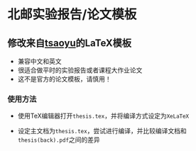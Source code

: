 # 北邮实验报告/论文模板
## 修改来自[tsaoyu](https://github.com/tsaoyu/WHUT-LaTeX-bachelor)的LaTeX模板

* 兼容中文和英文
* 很适合做平时的实验报告或者课程大作业论文
* 这不是官方的论文模板，请慎用！

### 使用方法

* 使用TeX编辑器打开`thesis.tex`，并将编译方式设定为`XeLaTeX`

* 设定主文档为`thesis.tex`，尝试进行编译，并比较编译文档和`thesis(back).pdf`之间的差异


